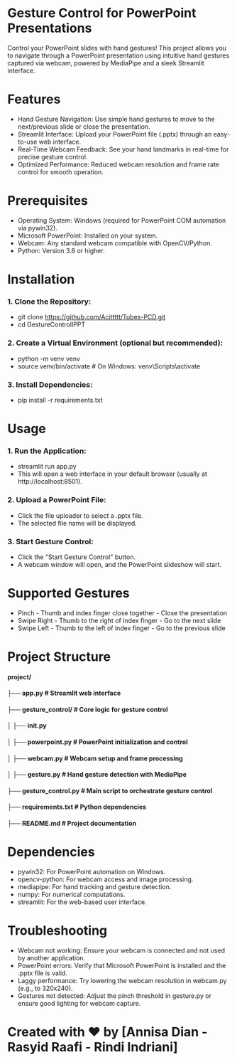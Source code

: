 # **Gesture Control for PowerPoint Presentations**
 Control your PowerPoint slides with hand gestures! This project allows you to navigate through a PowerPoint presentation using intuitive hand gestures captured via webcam, powered by MediaPipe and a sleek Streamlit interface.

# **Features**
  - Hand Gesture Navigation: Use simple hand gestures to move to the next/previous slide or close the presentation.
  - Streamlit Interface: Upload your PowerPoint file (.pptx) through an easy-to-use web interface.
  - Real-Time Webcam Feedback: See your hand landmarks in real-time for precise gesture control.
  - Optimized Performance: Reduced webcam resolution and frame rate control for smooth operation.

# **Prerequisites**
  - Operating System: Windows (required for PowerPoint COM automation via pywin32).
  - Microsoft PowerPoint: Installed on your system.
  - Webcam: Any standard webcam compatible with OpenCV/Python.
  - Python: Version 3.8 or higher.

# **Installation**
### 1. Clone the Repository:
  - git clone https://github.com/Acittttt/Tubes-PCD.git 
  - cd GestureControlIPPT

### 2. Create a Virtual Environment (optional but recommended):
  - python -m venv venv
  - source venv/bin/activate  # On Windows: venv\Scripts\activate

### 3. Install Dependencies:
  - pip install -r requirements.txt

# **Usage**
### 1. Run the Application:
  - streamlit run app.py
  - This will open a web interface in your default browser (usually at http://localhost:8501).

### 2. Upload a PowerPoint File:
  - Click the file uploader to select a .pptx file.
  - The selected file name will be displayed.

### 3. Start Gesture Control:
  - Click the "Start Gesture Control" button.
  - A webcam window will open, and the PowerPoint slideshow will start.

# **Supported Gestures**
  - Pinch - Thumb and index finger close together - Close the presentation
  - Swipe Right - Thumb to the right of index finger - Go to the next slide
  - Swipe Left - Thumb to the left of index finger - Go to the previous slide

# **Project Structure**
 #### project/
 #### ├── app.py                  # Streamlit web interface
 #### ├── gesture_control/        # Core logic for gesture control
 #### │   ├── __init__.py
 #### │   ├── powerpoint.py       # PowerPoint initialization and control
 #### │   ├── webcam.py           # Webcam setup and frame processing
 #### │   ├── gesture.py          # Hand gesture detection with MediaPipe
 #### ├── gesture_control.py      # Main script to orchestrate gesture control
 #### ├── requirements.txt        # Python dependencies
 #### ├── README.md               # Project documentation

# **Dependencies**
  - pywin32: For PowerPoint automation on Windows.
  - opencv-python: For webcam access and image processing.
  - mediapipe: For hand tracking and gesture detection.
  - numpy: For numerical computations.
  - streamlit: For the web-based user interface.

# **Troubleshooting**
  - Webcam not working: Ensure your webcam is connected and not used by another application.
  - PowerPoint errors: Verify that Microsoft PowerPoint is installed and the .pptx file is valid.
  - Laggy performance: Try lowering the webcam resolution in webcam.py (e.g., to 320x240).
  - Gestures not detected: Adjust the pinch threshold in gesture.py or ensure good lighting for webcam capture.

# **Created with ❤️ by [Annisa Dian - Rasyid Raafi - Rindi Indriani]**

